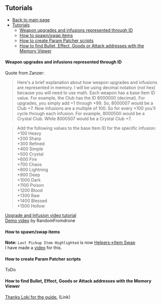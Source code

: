 ## Tutorials

* [Back to main page](README.md)
* [Tutorials](tutorials.md)
  * [Weapon upgrades and infusions represented through ID](tutorials.md#weapon-upgrades-and-infusions-represented-through-id)
  * [How to spawn/swap items](tutorials.md#how-to-spawnswap-items)
  * [How to create Param Patcher scripts](tutorials.md#how-to-create-param-patcher-scripts)
  * [How to find Bullet, Effect, Goods or Attack addresses with the Memory Viewer](tutorials.md#how-to-find-bullet-effect-goods-or-attack-addresses-with-the-memory-viewer)


#### Weapon upgrades and infusions represented through ID

Quote from Zanzer:
>Here's a brief explanation about how weapon upgrades and infusions are represented in memory.
I will be using decimal notation (not hex) because you will need to use math.
Each weapon has a base Item ID value. For example, the Club has the ID 8000000 (decimal).
For upgrades, you simply add +1 through +99. So, 8000007 would be a Club +7.
Now infusions are a multiple of 100. So for every +100 you'll cycle through each infusion.
For example, 8000500 would be a Crystal Club. While 8000507 would be a Crystal Club +7.

>Add the following values to the base Item ID for the specific infusion:  
+100 Heavy  
+200 Sharp  
+300 Refined  
+400 Simple  
+500 Crystal  
+600 Fire  
+700 Chaos  
+800 Lightning  
+900 Deep  
+1000 Dark  
+1100 Poison  
+1200 Blood   
+1300 Raw  
+1400 Blessed  
+1500 Hollow  

[Upgrade and Infusion video tutorial](https://youtu.be/3hWiPozCTYo)  
[Demo video](http://puu.sh/oq3yu/ced4ca58ab.webm) by RandomFromdrone

#### How to spawn/swap items

**Note:** `Last Pickup Item Highlighted` is now [Helpers->Item Swap](http://imgur.com/INPzHR3)  
I have made a [video](https://youtu.be/Gt4HDw_grmU) for this.  

#### How to create Param Patcher scripts

ToDo

#### How to find Bullet, Effect, Goods or Attack addresses with the Memory Viewer
[Thanks Loki for the guide.](find-addresses.md) (Link)
